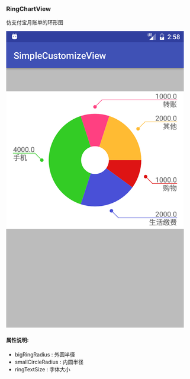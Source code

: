 ### RingChartView
仿支付宝月账单的环形图

![Source](https://github.com/HStanN/SimpleCustomizeView/blob/master/image/ringchartview.png)

#### 属性说明:
 - bigRingRadius : 外圆半径
 - smallCircleRadius : 内圆半径
 - ringTextSize : 字体大小


